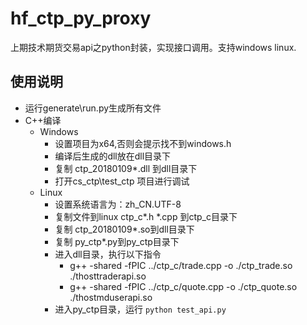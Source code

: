 # hf_ctp_py_proxy
上期技术期货交易api之python封装，实现接口调用。支持windows linux.

## 使用说明
* 运行generate\run.py生成所有文件
* C++编译
    * Windows
        * 设置项目为x64,否则会提示找不到windows.h
        * 编译后生成的dll放在dll目录下
        * 复制 ctp_20180109\*.dll 到dll目录下
        * 打开cs_ctp\test_ctp 项目进行调试
    * Linux
        * 设置系统语言为：zh_CN.UTF-8
        * 复制文件到linux ctp_c\*.h *.cpp 到ctp_c目录下
        * 复制 ctp_20180109\*.so到dll目录下
        * 复制 py_ctp\*.py到py_ctp目录下
        * 进入dll目录，执行以下指令
            * g++ -shared -fPIC ../ctp_c/trade.cpp -o ./ctp_trade.so ./thosttraderapi.so
            * g++ -shared -fPIC ../ctp_c/quote.cpp -o ./ctp_quote.so ./thostmduserapi.so
        * 进入py_ctp目录，运行 `python test_api.py`

